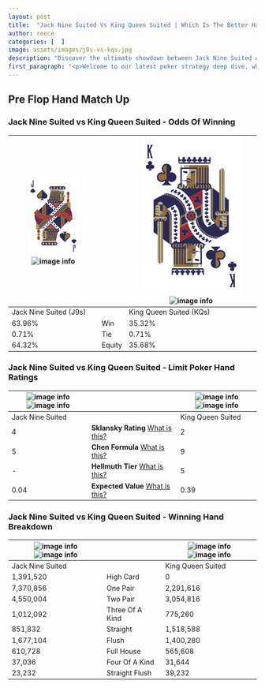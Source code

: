```yaml
---
layout: post
title:  "Jack Nine Suited Vs King Queen Suited | Which Is The Better Hand In Poker? A Complete Guide"
author: reece
categories: [  ]
image: assets/images/j9s-vs-kqs.jpg
description: "Discover the ultimate showdown between Jack Nine Suited and King Queen Suited in poker! Uncover the odds, strategies, and scenarios where one hand triumphs over the other. Get ready to up your poker game with this thrilling analysis."
first_paragraph: "<p>Welcome to our latest poker strategy deep dive, where we're pitting two distinct hands against each other in a high-stakes showdown: Jack Nine Suited vs King Queen Suited.</p><p>In the dynamic world of poker, every decision counts, and knowing which hand holds the upper hand is key to your success at the table.</p><p>In this article, we'll dissect these two hands, explore the scenarios where one dominates the other, and equip you with the knowledge to make strategic choices that can tip the odds in your favor.</p><p>Get ready to unravel the intriguing dynamics of these poker hands and elevate your game to new heights.</p>"
---
```




[comment]: # (sp0)

## Pre Flop Hand Match Up

<div class="table hand-ratings" markdown="1"> 



### Jack Nine Suited vs King Queen Suited - Odds Of Winning


    
| ![image info](assets/images/hand1/J.png) ![image info](assets/images/hand1/9s.png) |  | ![image info](assets/images/hand2/K.png) ![image info](assets/images/hand2/Qs.png) |
| -------- | -------- | -------- |
| Jack Nine Suited (J9s) |  | King Queen Suited (KQs) |
| 63.96% | Win | 35.32% |
| 0.71% | Tie | 0.71% |
| 64.32% | Equity | 35.68% |




[comment]: # (sp1)



### Jack Nine Suited vs King Queen Suited - Limit Poker Hand Ratings


    
| ![image info](https://www.riverpairs.com/assets/images/hand1/J.png) ![image info](https://www.riverpairs.com/assets/images/hand1/9s.png) |  | ![image info](https://www.riverpairs.com/assets/images/hand2/K.png) ![image info](https://www.riverpairs.com/assets/images/hand2/Qs.png) |
| -------- | -------- | -------- |
| Jack Nine Suited |  | King Queen Suited |
| 4 | **Sklansky Rating** [What is this?](/sklansky-rating-explained) | 2 |
| 5 | **Chen Formula** [What is this?](/chen-formula-explained) | 9 |
| - | **Hellmuth Tier** [What is this?](/Hellmuth-tier-explained) | 5 |
| 0.04 | **Expected Value** [What is this?](/expected-value-explained) | 0.39 |




[comment]: # (sp2)



### Jack Nine Suited vs King Queen Suited - Winning Hand Breakdown


    
| ![image info](https://www.riverpairs.com/assets/images/hand1/J.png) ![image info](https://www.riverpairs.com/assets/images/hand1/9s.png) |  | ![image info](https://www.riverpairs.com/assets/images/hand2/K.png) ![image info](https://www.riverpairs.com/assets/images/hand2/Qs.png) |
| -------- | -------- | -------- |
| Jack Nine Suited |  | King Queen Suited |
| 1,391,520 | High Card | 0 |
| 7,370,856 | One Pair | 2,291,616 |
| 4,550,004 | Two Pair | 3,054,816 |
| 1,012,092 | Three Of A Kind | 775,260 |
| 851,832 | Straight | 1,518,588 |
| 1,677,104 | Flush | 1,400,280 |
| 610,728 | Full House | 565,608 |
| 37,036 | Four Of A Kind | 31,644 |
| 23,232 | Straight Flush | 39,232 |




[comment]: # (sp3)



</div>

[comment]: # (sp4)



[comment]: # (sp5)

